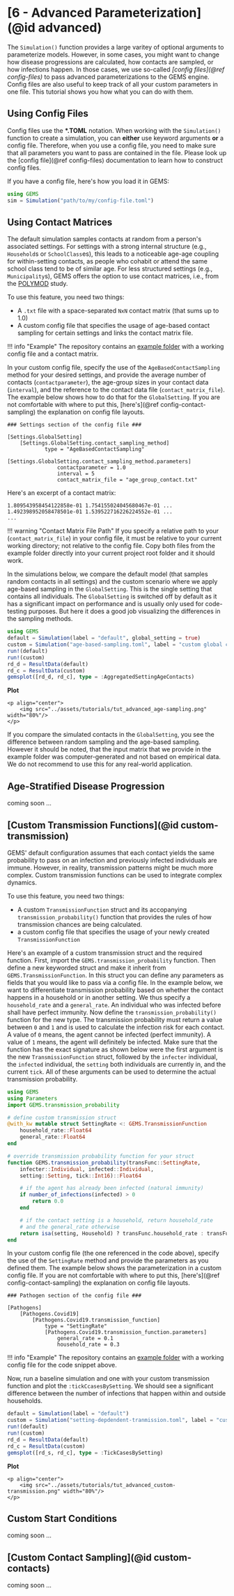 # [6 - Advanced Parameterization](@id advanced)

The `Simulation()` function provides a large varitey of optional arguments to parameterize models.
However, in some cases, you might want to change how disease progressions are calculated, how contacts are sampled, or how infections happen.
In those cases, we use so-called *[config files](@ref config-files)* to pass advanced parameterizations to the GEMS engine.
Config files are also useful to keep track of all your custom parameters in one file.
This tutorial shows you how what you can do with them.


## Using Config Files

Config files use the **\*.TOML** notation. When working with the `Simulation()` function to create a simulation, you can **either** use keyword arguments **or** a config file.
Therefore, when you use a config file, you need to make sure that all parameters you want to pass are contained in the file.
Please look up the [config file](@ref config-files) documentation to learn how to construct config files.

If you have a config file, here's how you load it in GEMS:

```julia
using GEMS
sim = Simulation("path/to/my/config-file.toml")
```


## Using Contact Matrices

The default simulation samples contacts at random from a person's associated settings.
For settings with a strong internal structure (e.g., `Household`s or `SchoolClass`es), this leads to a noticeable age-age coupling for within-setting contacts, as people who cohabit or attend the same school class tend to be of similar age.
For less structured settings (e.g., `Municipality`s), GEMS offers the option to use contact matrices, i.e., from the [POLYMOD](https://journals.plos.org/plosmedicine/article?id=10.1371/journal.pmed.0050074) study.

To use this feature, you need two things:
- A `.txt` file with a space-separated `NxN` contact matrix (that sums up to 1.0)
- A custom config file that specifies the usage of age-based contact sampling for certain settings and links the contact matrix file.

!!! info "Example"
    The repository contains an [example folder](https://github.com/IMMIDD/GEMS/tree/main/examples/age-based-contact-sampling) with a working config file and a contact matrix.

In your custom config file, specify the use of the `AgeBasedContactSampling` method for your desired settings, and provide the average number of contacts (`contactparameter`), the age-group sizes in your contact data (`interval`), and the reference to the contact data file (`contact_matrix_file`).
The example below shows how to do that for the `GlobalSetting`.
If you are not comfortable with where to put this, [here's](@ref config-contact-sampling) the explanation on config file layouts.

```@TOML
### Settings section of the config file ###

[Settings.GlobalSetting]
    [Settings.GlobalSetting.contact_sampling_method]
            type = "AgeBasedContactSampling"
            [Settings.GlobalSetting.contact_sampling_method.parameters]
                contactparameter = 1.0
                interval = 5
                contact_matrix_file = "age_group_contact.txt"
```

Here's an excerpt of a contact matrix:

```
1.809543958454122858e-01 1.754155024045680467e-01 ...
1.492398952058478501e-01 1.539522716226224552e-01 ...
...
```

!!! warning "Contact Matrix File Path"
    If you specify a relative path to your (`contact_matrix_file`) in your config file, it must be relative to your current working directory; not relative to the config file. Copy both files from the example folder directly into your current project root folder and it should work.

In the simulations below, we compare the default model (that samples random contacts in all settings) and the custom scenario where we apply age-based sampling in the `GlobalSetting`.
This is the single setting that contains all individuals. 
The `GlobalSetting` is switched off by default as it has a significant impact on performance and is usually only used for code-testing purposes.
But here it does a good job visualizing the differences in the sampling methods.

```julia
using GEMS
default = Simulation(label = "default", global_setting = true)
custom = Simulation("age-based-sampling.toml", label = "custom global contacts")
run!(default)
run!(custom)
rd_d = ResultData(default)
rd_c = ResultData(custom)
gemsplot([rd_d, rd_c], type = :AggregatedSettingAgeContacts)
```

**Plot**

```@raw html
<p align="center">
    <img src="../assets/tutorials/tut_advanced_age-sampling.png" width="80%"/>
</p>
```

If you compare the simulated contacts in the `GlobalSetting`, you see the difference between random sampling and the age-based sampling.
However it should be noted, that the input matrix that we provide in the example folder was computer-generated and not based on empirical data.
We do not recommend to use this for any real-world application.

## Age-Stratified Disease Progression

coming soon ...

## [Custom Transmission Functions](@id custom-transmission)

GEMS' default configuration assumes that each contact yields the same probability to pass on an infection and previously infected individuals are immune.
However, in reality, transmission patterns might be much more complex.
Custom transmission functions can be used to integrate complex dynamics.

To use this feature, you need two things:
- A custom `TransmissionFunction` struct and its accopanying `transmission_probability()` function that provides the rules of how transmission chances are being calculated.
- a custom config file that specifies the usage of your newly created `TransmissionFunction`

Here's an example of a custom transmission struct and the required function.
First, import the `GEMS.transmission_probability` function.
Then define a new keyworded struct and make it inherit from `GEMS.TransmissionFunction`.
In this struct you can define any parameters as fields that you would like to pass via a config file.
In the example below, we want to differentiate transmission probability based on whether the contact happens in a household or in another setting.
We thus specify a `household_rate` and a `general_rate`.
An individual who was infected before shall have perfect immunity.
Now define the `transmission_probability()` function for the new type.
The transmission probability must return a value between `0` and `1` and is used to calculate the infection risk for each contact.
A value of `0` means, the agent cannot be infected (perfect immunity).
A value of `1` means, the agent will definitely be infected.
Make sure that the function has the exact signature as shown below were the first argument is the new `TransmissionFunction` struct, followed by the `infecter` individual, the `infected` individual, the `setting` both individuals are currently in, and the current `tick`.
All of these arguments can be used to determine the actual transmission probability.

```julia
using GEMS
using Parameters
import GEMS.transmission_probability

# define custom transmission struct
@with_kw mutable struct SettingRate <: GEMS.TransmissionFunction
    household_rate::Float64
    general_rate::Float64
end

# override transmission probability function for your struct
function GEMS.transmission_probability(transFunc::SettingRate,
    infecter::Individual, infected::Individual,
    setting::Setting, tick::Int16)::Float64

    # if the agent has already been infected (natural immunity)
    if number_of_infections(infected) > 0
        return 0.0
    end

    # if the contact setting is a household, return household_rate
    # and the general_rate otherwise
    return isa(setting, Household) ? transFunc.household_rate : transFunc.general_rate
end
```

In your custom config file (the one referenced in the code above), specify the use of the `SettingRate` method and provide the parameters as you defined them.
The example below shows the parameterization in a custom config file.
If you are not comfortable with where to put this, [here's](@ref config-contact-sampling) the explanation on config file layouts.

```@TOML
### Pathogen section of the config file ###

[Pathogens]
    [Pathogens.Covid19]
        [Pathogens.Covid19.transmission_function]
            type = "SettingRate"
            [Pathogens.Covid19.transmission_function.parameters]
                general_rate = 0.1
                household_rate = 0.3
```

!!! info "Example"
    The repository contains an [example folder](https://github.com/IMMIDD/GEMS/tree/main/examples/custom-transmission-function) with a working config file for the code snippet above.

Now, run a baseline simulation and one with your custom transmission function and plot the `:tickCcasesBySetting`.
We should see a significant difference between the number of infections that happen within and outside households.

```julia
default = Simulation(label = "default")
custom = Simulation("setting-depdendent-tranmission.toml", label = "custom transmission")
run!(default)
run!(custom)
rd_d = ResultData(default)
rd_c = ResultData(custom)
gemsplot([rd_s, rd_c], type = :TickCasesBySetting)
```

**Plot**

```@raw html
<p align="center">
    <img src="../assets/tutorials/tut_advanced_custom-transmission.png" width="80%"/>
</p>
```

## Custom Start Conditions

coming soon ...

## [Custom Contact Sampling](@id custom-contacts)

coming soon ...

